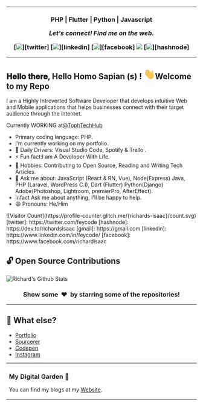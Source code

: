 <hr />
<h3 align="center">
PHP | Flutter | Python | Javascript

<p align="center">
  <b><i>Let's connect! Find me on the web.</i></b>

[<img height="30" src="https://img.shields.io/badge/twitter-%231DA1F2.svg?&style=for-the-badge&logo=twitter&logoColor=white" />][twitter]
[<img height="30" src="https://img.shields.io/badge/linkedin-blue.svg?&style=for-the-badge&logo=linkedin&logoColor=white" />][linkedin]
[<img height="30" src = "https://img.shields.io/badge/Facebook-036be4.svg?&style=for-the-badge&logo=facebook&logoColor=white">][facebook]
<a href="mailto:olurichardisaac@gmail.com" style="text-decoration:none"><img height="30" src = "https://img.shields.io/badge/gmail-c14438?&style=for-the-badge&logo=gmail&logoColor=white"></a>
[<img height="30" src="https://img.shields.io/badge/Hashnode-%230077B5.svg?&style=for-the-badge&logo=Hashnode&logoColor=white" />][hashnode]
<br>
<hr />


<h2> 𝐇𝐞𝐥𝐥𝐨 𝐭𝐡𝐞𝐫𝐞, Hello Homo Sapian (s) ! <img src="https://raw.githubusercontent.com/ABSphreak/ABSphreak/master/gifs/Hi.gif" width="30px">Welcome to my Repo</h2>

 I am a Highly Introverted Software Developer that develops intuitive Web and Mobile applications that helps businesses connect with their target audience through the internet.

Currently WORKING at[@TophTechHub](http://tophtechhub.epizy.com)


* Primary coding language: PHP.
* I’m currently working on my portfolio.
* 🚀 Daily Drivers: Visual Studio Code, Spotify & Trello .
* ⚡ Fun fact:I am A Developer With Life.
* 🎉 Hobbies: Contributing to Open Source, Reading and Writing Tech Articles.
* 💬 Ask me about: JavaScript (React & RN, Vue), Node(Express) Java, PHP (Laravel, WordPress C.I), Dart (Flutter) Python(Django) Adobe(Photoshop, Lightroom, premierPro, AfterEffect).
*  Infact Ask me about anything, I'll be happy to help.
* 😄 Pronouns: He/Him

<table><tr><td valign="top" width="50%">

### My Digital Garden 🌱
You can find my blogs at my [Website](https://dev.to/richardsisaac).

</td>
![Visitor Count](https://profile-counter.glitch.me/{richards-isaac}/count.svg)
[twitter]: https://twitter.com/feycode
[hashnode]: https://dev.to/richardsisaac
[gmail]: https://gmail.com
[linkedin]: https://www.linkedin.com/in/feycode/
[facebook]: https://www.facebook.com/richardisaac


## 🔓 Open Source Contributions

![Richard's Github Stats](https://github-readme-stats.vercel.app/api?username=Richards-isaac&show_icons=true)

<h3 align="center">Show some &nbsp;❤️&nbsp; by starring some of the repositories!</h3>
<hr>


## 🤷 What else?

- [Portfolio](https://feycode.github.io)
- [Sourcerer](https://feycode.io/feycode)
- [Codepen](https://codepen.io/feycode)
- [Instagram](https://www.instagram.com/feycode)
 
